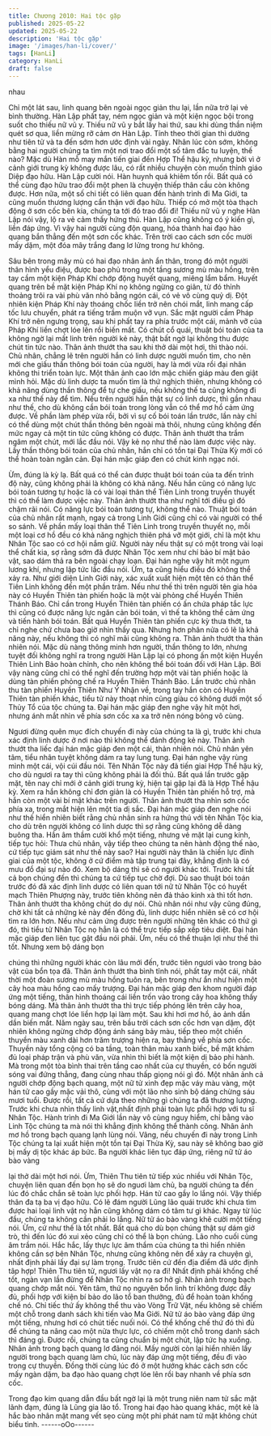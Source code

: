 ```yaml
---
title: Chương 2010: Hai tộc gặp
published: 2025-05-22
updated: 2025-05-22
description: 'Hai tộc gặp'
image: '/images/han-li/cover/'
tags: [HanLi]
category: HanLi
draft: false
---
```


nhau

Chỉ một lát sau, linh quang bên ngoài ngọc giản thu lại, lần nữa
trở lại vẻ bình thường.
Hàn Lập phất tay, ném ngọc giản và một kiện ngọc bội trong suốt
cho thiếu nữ vũ y.
Thiếu nữ vũ y bắt lấy hai thứ, sau khi dùng thần niệm quét sơ
qua, liền mừng rỡ cảm ơn Hàn Lập.
Tính theo thời gian thì dường như tiên tử và ta đến sớm hơn ước
định vài ngày. Nhân lúc còn sớm, không bằng hai người chúng ta
tìm một nơi trao đổi một số tâm đắc tu luyện, thế nào? Mặc dù
Hàn mỗ may mắn tiến giai đến Hợp Thể hậu kỳ, nhưng bởi vì ở
cảnh giới trung kỳ không được lâu, có rất nhiều chuyện còn muốn
thỉnh giáo Diệp đạo hữu. Hàn Lập cười nói.
Hàn huynh quá khiêm tốn rồi. Bất quá có thể cùng đạo hữu trao
đổi một phen là chuyện thiếp thân cầu còn không được. Hơn nữa,
một số chi tiết có liên quan đến hành trình đi Ma Giới, ta cũng
muốn thương lượng cẩn thận với đạo hữu. Thiếp có mở một tòa
thạch động ở sơn cốc bên kia, chúng ta tới đó trao đổi đi! Thiếu
nữ vũ y nghe Hàn Lập nói vậy, lộ ra vẻ cảm thấy hứng thú.
Hàn Lập cũng không có ý kiến gì, liền đáp ứng.
Vì vậy hai người cùng độn quang, hóa thành hai đạo hào quang
bắn thẳng đến một sơn cốc khác.
Trên trời cao cách sơn cốc mười mấy dặm, một đóa mây trắng
đang lơ lửng trong hư không.

Sâu bên trong mây mù có hai đạo nhân ảnh ẩn thân, trong đó một
người thân hình yểu điệu, được bao phủ trong một tầng sương
mù màu hồng, trên tay cầm một kiện Pháp Khí chớp động huyết
quang, miêng lẩm bẩm.
Huyết quang trên bề mặt kiện Pháp Khí nọ không ngừng co giãn,
từ đó thỉnh thoảng trôi ra vài phù văn nhỏ bằng ngón cái, có vẻ vô
cùng quỷ dị.
Đột nhiên kiện Pháp Khí này thoáng chốc liền trở nên chói mắt,
linh mang cấp tốc lưu chuyển, phát ra tiếng trầm muộn vỡ vụn.
Sắc mặt người cầm Pháp Khí trở nên ngưng trọng, sau khi phất
tay ra phía trước một cái, mảnh vỡ của Pháp Khí liền chợt lóe lên
rồi biến mất.
Có chút cổ quái, thuật bói toán của ta không ngờ lại mất linh trên
người kẻ này, thật bất ngờ lại không thu được chút tin tức nào.
Thân ảnh thướt tha sau khi thở dài một hơi, thì thào nói.
Chủ nhân, chẳng lẽ trên người hắn có linh dược người muốn tìm,
cho nên mới che giấu thần thông bói toán của người, hay là mới
vừa rồi đại nhân không thi triển toàn lực. Một thân ảnh cao lớn
mặc chiến giáp màu đen giật mình hỏi.
Mặc dù linh dược ta muốn tìm là thứ nghịch thiên, nhưng không
có khả năng dùng thần thông để tự che giấu, nếu không thế ta
cũng không đi xa như thế này để tìm. Nếu trên người hắn thật sự
có linh dược, thì gần nhau như thế, cho dù không cần bói toán
trong lòng vẫn có thể mơ hồ cảm ứng được. Về phần làm phép
vừa rồi, bởi vì sự cố bói toán lần trước, lần này chỉ có thể dùng
một chút thần thông bên ngoài mà thôi, nhưng cũng không đến
mức ngay cả một tin tức cũng không có được. Thân ảnh thướt
tha trầm ngâm một chút, mới lắc đầu nói.
Vậy kẻ nọ như thế nào làm được việc này. Lấy thần thông bói
toán của chủ nhân, hắn chỉ có tồn tại Đại Thừa Kỳ mới có thể
hoàn toàn ngăn cản. Đại hán mặc giáp đen có chút kinh ngạc nói.

Ừm, đúng là kỳ lạ. Bất quá có thể cản được thuật bói toán của ta
đến trình độ này, cũng không phải là không có khả năng. Nếu hắn
cũng có năng lực bói toán tương tự hoặc là có vài loại thân thể
Tiên Linh trong truyền thuyết thì có thể làm được việc này. Thân
ảnh thướt tha như nghĩ tới điều gì đó chậm rãi nói.
Có năng lực bói toán tương tự, không thể nào. Thuật bói toán của
chủ nhân rất mạnh, ngay cả trong Linh Giới cũng chỉ có vài người
có thể so sánh. Về phần mấy loại thân thể Tiên Linh trong truyền
thuyết nọ, mỗi một loại cơ hồ đều có khả năng nghịch thiên phá
vỡ một giới, chỉ là một khu Nhân Tộc sao có cơ hội nắm giữ.
Người này nếu thật sự có một trong vài loại thể chất kia, sợ rằng
sớm đã được Nhân Tộc xem như chí bảo bí mật bảo vật, sao
dám thả ra bên ngoài chạy loạn. Đại hán nghe vậy hít một ngụm
lương khí, nhưng lập tức lắc đầu nói.
Ừm, ta cũng hiểu điều đó không thể xảy ra. Như giới diện Linh
Giới này, xác xuất xuất hiện một tên có thân thể Tiên Linh không
đến một phần trăm. Nếu như thế thì trên người tên gia hỏa này có
Huyền Thiên tàn phiến hoặc là một vài phỏng chế Huyền Thiên
Thánh Báo. Chỉ cần trong Huyền Thiên tàn phiến có ấn chứa
pháp tắc lực thì cũng có được năng lực ngăn cản bói toán, vì thế
ta không thể cảm ứng và tiến hành bói toán. Bất quá Huyền Thiên
tàn phiến cực kỳ thưa thớt, ta chỉ nghe chứ chưa bao giờ nhìn
thấy qua. Nhưng hơn phân nửa có lẽ là khả năng này, nếu không
thì có nghĩ mãi cũng không ra. Thân ảnh thướt tha thản nhiên nói.
Mặc dù nàng thông minh hơn người, thần thông to lớn, nhưng
tuyệt đối không nghĩ ra trong người Hàn Lập lại có phong ấn một
kiện Huyền Thiên Linh Bảo hoàn chỉnh, cho nên không thể bói
toán đối với Hàn Lập. Bởi vậy nàng cũng chỉ có thể nghĩ đến
trường hợp một vài tàn phiến hoặc là dùng tàn phiến phỏng chế
ra Huyền Thiên Thánh Bảo.
Lần trước chủ nhân thu tàn phiến Huyền Thiên Như Ý Nhận về,
trong tay hắn còn có Huyền Thiên tàn phiến khác, tiểu tử này
thoạt nhìn cũng giàu có không dưới một số Thủy Tổ của tộc
chúng ta. Đại hán mặc giáp đen nghe vậy hít một hơi, nhưng ánh
mắt nhìn về phía sơn cốc xa xa trở nên nóng bỏng vô cùng.

Ngươi đừng quên mục đích chuyến đi này của chúng ta là gì,
trước khi chưa xác định linh dược ở nơi nào thì không thể đánh
động kẻ này. Thân ảnh thướt tha liếc đại hán mặc giáp đen một
cái, thản nhiên nói.
Chủ nhân yên tâm, tiểu nhân tuyệt không dám ra tay lung tung.
Đại hán nghe vậy rùng mình một cái, vội cúi đầu nói.
Tên Nhân Tộc này đã tiến giai Hợp Thể hậu kỳ, cho dù ngươi ra
tay thì cũng không phải là đối thủ. Bất quá lần trước gặp mặt, tên
nay chỉ mới ở cảnh giới trung kỳ, hiện tại gặp lại đã là Hợp Thể
hậu kỳ. Xem ra hắn không chỉ đơn giản là có Huyền Thiên tàn
phiến hỗ trợ, mà hắn còn một vài bí mật khác trên người. Thân
ảnh thướt tha nhìn sơn cốc phía xa, trong mắt hiện lên một tia dị
sắc.
Đại hán mặc giáp đen nghe nói như thế hiển nhiên biết rằng chủ
nhân sinh ra hứng thú với tên Nhân Tộc kia, cho dù trên ngựời
không có linh dược thì sợ rằng cũng không dễ dàng buông tha.
Hắn âm thầm cười khổ một tiếng, nhưng vẻ mặt lại cung kính,
tiếp tục hỏi:
Thưa chủ nhân, vậy tiếp theo chúng ta nên hành động thế nào,
cứ tiếp tục giám sát như thế này sao?
Hai người này thân là chiến lực đỉnh giai của một tộc, không ở cứ
điểm mà tập trung tại đây, khẳng định là có mưu đồ đại sự nào
đó. Xem bộ dáng thì sẽ có người khác tới. Trước khi tất cả bọn
chúng đến thì chúng ta cứ tiếp tục chờ đợi. Dù sao thuật bói toán
trước đó đã xác định linh dược có liên quan tới nữ tử Nhân Tộc
có huyết mạch Thiên Phượng này, trước tiên không nên đả thảo
kinh xà thì tốt hơn. Thân ảnh thướt tha không chút do dự nói.
Chủ nhân nói như vậy cũng đúng, chờ khi tất cả những kẻ này
đến đông đủ, linh dược hiển nhiên sẽ có cơ hội tìm ra lớn hơn.
Nếu như cảm ứng được trên người những tên khác có thứ gì đó,
thì tiểu tử Nhân Tộc nọ hẳn là có thể trực tiếp sắp xếp tiêu diệt.
Đại hán mặc giáp đen liên tục gật đầu nói phải.
Ừm, nếu có thể thuận lợi như thế thì tốt. Nhưng xem bộ dáng bọn

chúng thì những người khác còn lâu mới đến, trước tiên ngươi
vào trong bảo vật của bổn tọa đã. Thân ảnh thướt tha bình tĩnh
nói, phất tay một cái, nhất thời một đoàn sương mù màu hồng
tuôn ra, bên trong như ẩn như hiện một cây hoa màu hồng cao
mấy trượng.
Đại hán mặc giáp đen khom người đáp ứng một tiếng, thân hình
thoáng cái liền trốn vào trong cây hoa không thấy bóng dáng.
Mà thân ảnh thướt tha thì trực tiếp phóng lên trên cây hoa, quang
mang chợt lóe liền hợp lại làm một. Sau khi hơi mơ hồ, ảo ảnh
dần dần biến mất.
Năm ngày sau, trên bầu trời cách sơn cốc hơn vạn dặm, đột
nhiên không ngừng chớp động ánh sáng bảy màu, tiếp theo một
chiến thuyền màu xanh dài hơn trăm trượng hiện ra, bay thẳng về
phía sơn cốc.
Thuyền này tổng cộng có ba tầng, toàn thân màu xanh biếc, bề
mặt khảm đủ loại pháp trận và phù văn, vừa nhìn thì biết là một
kiện dị bảo phi hành.
Mà trong một tòa bình thai trên tầng cao nhất của cự thuyền, có
bốn người sóng vai đứng thẳng, đang cùng nhau thấp giọng nói
gì đó.
Một nhân ảnh cả người chớp động bạch quang, một nữ tử xinh
đẹp mặc váy màu vàng, một hán tử cao gầy mặc vải thô, cùng với
một lão nho sinh bộ dáng chừng sáu mươi tuổi.
Được rồi, tất cả cứ dựa theo những gì chúng ta đã thương lượng.
Trước khi chưa nhìn thấy linh vật,nhất định phải toàn lực phối hợp
với tu sĩ Nhân Tộc. Hành trình đi Ma Giới lần này vô cùng nguy
hiểm, chỉ bằng vào Linh Tộc chúng ta mà nói thì khẳng định
không thể thành công. Nhân ảnh mơ hồ trong bạch quang lạnh
lùng nói.
Vâng, nếu chuyến đi này trong Linh Tộc chúng ta lại xuất hiện một
tồn tại Đại Thừa Kỳ, sau này sẽ không bao giờ bị mấy dị tộc khác
áp bức. Ba người khác liên tục đáp ứng, riêng nữ tử áo bào vàng

lại thở dài một hơi nói.
Ừm, Thiên Thu tiên tử tiếp xúc nhiều với Nhân Tộc, chuyện liên
quan đến bọn họ sẽ do nguơi làm chủ, ba người chúng ta đến lúc
đó chắc chắn sẽ toàn lực phối hợp. Hán tử cao gầy lo lắng nói.
Vậy thiếp thân đa tạ ba vị đạo hữu. Có lẽ đám người Lũng lão
quái trước khi chưa tìm được hai loại linh vật nọ hẳn cũng không
dám có tâm tư gì khác. Ngay từ lúc đầu, chúng ta không cần phải
lo lắng. Nữ tử áo bào vàng khẽ cười một tiếng nói.
Ừm, cứ như thế là tốt nhất. Bất quá cho dù bọn chúng thật sự
dám giở trò, thì đến lúc đó xui xẻo cũng chỉ có thể là bọn chúng.
Lão nho cuối cùng âm trầm nói.
Hắc hắc, lấy thực lực âm thầm của chúng ta thì hiển nhiên không
cần sợ bên Nhân Tộc, nhưng cũng không nên để xảy ra chuyện
gì, nhất định phải lấy đại sự làm trọng. Trước tiên cứ đến địa điểm
đã ước định tâp hợp! Thiên Thu tiên tử, ngươi lấy vật nọ ra đi!
Nhất định phải khống chế tốt, ngàn vạn lần đừng để Nhân Tộc
nhìn ra sơ hở gì. Nhân ảnh trong bạch quang chớp mắt nói.
Yên tâm, thứ nọ nguyên bổn linh trí không được đầy đủ, phối hợp
với kiện bí bảo do lão tổ ban thưởng, đủ để hoàn toàn khống chế
nó. Chỉ tiếc thứ ấy không thể thu vào Vòng Trữ Vật, nếu không sẽ
chiếm một chỗ trong danh sách khi tiến vào Ma Giới. Nữ tử áo
bào vàng đáp ứng một tiếng, nhưng hơi có chút tiếc nuối nói.
Có thể khống chế thứ đó thì đủ để chúng ta nâng cao một nửa
thực lực, có chiếm một chỗ trong danh sách thì đáng gì. Được rồi,
chúng ta cũng chuẩn bị một chút, lập tức hạ xuống. Nhân ảnh
trong bạch quang lơ đãng nói.
Mấy người còn lại hiển nhiên lấy người trong bạch quang làm
chủ, lúc này đáp ứng một tiếng, đều đi vào trong cự thuyền.
Đồng thời cùng lúc đó ở một hướng khác cách sơn cốc mấy ngàn
dặm, ba đạo hào quang chợt lóe lên rồi bay nhanh về phía sơn
cốc.

Trong đạo kim quang dẫn đầu bất ngờ lại là một trung niên nam
tử sắc mặt lãnh đạm, đúng là Lũng gia lão tổ.
Trong hai đạo hào quang khác, một kẻ là hắc bào nhân mặt mang
vết sẹo cùng một phi phát nam tử mặt không chút biểu tình.
------oOo------
